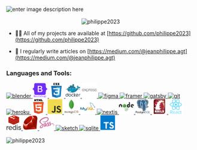 
![enter image description here](https://lh3.googleusercontent.com/pw/AP1GczMLa5TmXBjAqwzoDt6TmS-OTFEd0IJfQR2l0UoMoKMQcmyHndbirjTroQLSaGg-PcRn0aQ1n5hJ2eL9ioK4e-uTpH1EQqiqI-YgruWv_M61aDfjkcI9hbB4roYxuYY27sms5ZGkzmFDQ6bPrJmTX8omhbNffdaznjItTqDjE-Ns9BnxqCdXWe_GBpMTHTcorHEy8INPyEQMRyWCMemMs1sKgsDIwCXwPtmZI9aIkmFM3MvWIXTGfhCyc7yo37CNOpYZse29YjjgWjeIQbzK9ufgPeGUXk5E3uYjUTfGfXhFufRCD1HnZaQoehyAyrIqFTdfqpl9QfhHV8WdVVt_Gh1uE2_fmHz5h2WZZ5MlGvB1olbfdCmdids1tAaO_ZoO21pud7x-EvBs7xC-zRRGgg5ejFNz2uN5NxUqRi19D19rMTG82lzkb5qTJIcjYeSeMYLUSL2v_sxmv0mRI3O669himJ9b0lKIouxjQyZfd4xrAYsyt21YSd_wdxtjUsSP0PF4vfeyyPgEfC_fER-aCuca9yjLHUfKStP8X7eRNnI23Dt4wSSDXoSbA8VLMeHnvknlyx9yR7aTb0or01nMOCRs4yzH1MoTc-XziBbnNwOYy1XJEdzmQOASyzYI4sZAnwsOcB-fufa4IM8UlnHU385h4N4DGJGhBuU6sLEV1oRw1yjNIvRRt3JOVAB2Ceu62DAl5R20e9MSzsAGCHh4KdBK61jU8MxUIzeX8S74sE_1f4kt_iM47nHzfsdEXCNfCDDe2Cc-csLKiJV2HuA0xq6_TI1KJezaCXMLQRHS39ju9PAZjfVg8EBgaZjujtymubevC1JLoM9fE_-DMZPTm7r6QvtV8wXQP-WNGkfskkunQlSu4-sR0bqAaRRuZyGopEOb2Bn0EfHvn99Rmg97uQF0L7hNiQYdwEGKnMy0Xmfrk6ZQE1j_e3frhF7W=w770-h545-s-no?authuser=0)
<div align="center">
	<p><img align="center" src="https://github-readme-stats.vercel.app/api/top-langs?	username=philippe2023&show_icons=true&locale=en&layout=compact" alt="philippe2023" /></p>
</div>




- 👨‍💻 All of my projects are available at [https://github.com/philippe2023](https://github.com/philippe2023)  
  
- 📝 I regularly write articles on [https://medium.com/@jeanphilippe.agt](https://medium.com/@jeanphilippe.agt)  
  
  

  

<h3 align="left">Languages and Tools:</h3>
<p align="left"> <a href="https://www.blender.org/" target="_blank" rel="noreferrer"> <img src="https://download.blender.org/branding/community/blender_community_badge_white.svg" alt="blender" width="40" height="40"/> </a> <a href="https://getbootstrap.com" target="_blank" rel="noreferrer"> <img src="https://raw.githubusercontent.com/devicons/devicon/master/icons/bootstrap/bootstrap-plain-wordmark.svg" alt="bootstrap" width="40" height="40"/> </a> <a href="https://www.w3schools.com/css/" target="_blank" rel="noreferrer"> <img src="https://raw.githubusercontent.com/devicons/devicon/master/icons/css3/css3-original-wordmark.svg" alt="css3" width="40" height="40"/> </a> <a href="https://www.docker.com/" target="_blank" rel="noreferrer"> <img src="https://raw.githubusercontent.com/devicons/devicon/master/icons/docker/docker-original-wordmark.svg" alt="docker" width="40" height="40"/> </a> <a href="https://expressjs.com" target="_blank" rel="noreferrer"> <img src="https://raw.githubusercontent.com/devicons/devicon/master/icons/express/express-original-wordmark.svg" alt="express" width="40" height="40"/> </a> <a href="https://www.figma.com/" target="_blank" rel="noreferrer"> <img src="https://www.vectorlogo.zone/logos/figma/figma-icon.svg" alt="figma" width="40" height="40"/> </a> <a href="https://www.framer.com/" target="_blank" rel="noreferrer"> <img src="https://www.vectorlogo.zone/logos/framer/framer-icon.svg" alt="framer" width="40" height="40"/> </a> <a href="https://www.gatsbyjs.com/" target="_blank" rel="noreferrer"> <img src="https://www.vectorlogo.zone/logos/gatsbyjs/gatsbyjs-icon.svg" alt="gatsby" width="40" height="40"/> </a> <a href="https://git-scm.com/" target="_blank" rel="noreferrer"> <img src="https://www.vectorlogo.zone/logos/git-scm/git-scm-icon.svg" alt="git" width="40" height="40"/> </a> <a href="https://heroku.com" target="_blank" rel="noreferrer"> <img src="https://www.vectorlogo.zone/logos/heroku/heroku-icon.svg" alt="heroku" width="40" height="40"/> </a> <a href="https://www.w3.org/html/" target="_blank" rel="noreferrer"> <img src="https://raw.githubusercontent.com/devicons/devicon/master/icons/html5/html5-original-wordmark.svg" alt="html5" width="40" height="40"/> </a> <a href="https://developer.mozilla.org/en-US/docs/Web/JavaScript" target="_blank" rel="noreferrer"> <img src="https://raw.githubusercontent.com/devicons/devicon/master/icons/javascript/javascript-original.svg" alt="javascript" width="40" height="40"/> </a> <a href="https://www.mongodb.com/" target="_blank" rel="noreferrer"> <img src="https://raw.githubusercontent.com/devicons/devicon/master/icons/mongodb/mongodb-original-wordmark.svg" alt="mongodb" width="40" height="40"/> </a> <a href="https://www.mysql.com/" target="_blank" rel="noreferrer"> <img src="https://raw.githubusercontent.com/devicons/devicon/master/icons/mysql/mysql-original-wordmark.svg" alt="mysql" width="40" height="40"/> </a> <a href="https://nextjs.org/" target="_blank" rel="noreferrer"> <img src="https://cdn.worldvectorlogo.com/logos/nextjs-2.svg" alt="nextjs" width="40" height="40"/> </a> <a href="https://nodejs.org" target="_blank" rel="noreferrer"> <img src="https://raw.githubusercontent.com/devicons/devicon/master/icons/nodejs/nodejs-original-wordmark.svg" alt="nodejs" width="40" height="40"/> </a> <a href="https://www.postgresql.org" target="_blank" rel="noreferrer"> <img src="https://raw.githubusercontent.com/devicons/devicon/master/icons/postgresql/postgresql-original-wordmark.svg" alt="postgresql" width="40" height="40"/> </a> <a href="https://rubyonrails.org" target="_blank" rel="noreferrer"> <img src="https://raw.githubusercontent.com/devicons/devicon/master/icons/rails/rails-original-wordmark.svg" alt="rails" width="40" height="40"/> </a> <a href="https://reactjs.org/" target="_blank" rel="noreferrer"> <img src="https://raw.githubusercontent.com/devicons/devicon/master/icons/react/react-original-wordmark.svg" alt="react" width="40" height="40"/> </a> <a href="https://redis.io" target="_blank" rel="noreferrer"> <img src="https://raw.githubusercontent.com/devicons/devicon/master/icons/redis/redis-original-wordmark.svg" alt="redis" width="40" height="40"/> </a> <a href="https://www.ruby-lang.org/en/" target="_blank" rel="noreferrer"> <img src="https://raw.githubusercontent.com/devicons/devicon/master/icons/ruby/ruby-original.svg" alt="ruby" width="40" height="40"/> </a> <a href="https://sass-lang.com" target="_blank" rel="noreferrer"> <img src="https://raw.githubusercontent.com/devicons/devicon/master/icons/sass/sass-original.svg" alt="sass" width="40" height="40"/> </a> <a href="https://www.sketch.com/" target="_blank" rel="noreferrer"> <img src="https://www.vectorlogo.zone/logos/sketchapp/sketchapp-icon.svg" alt="sketch" width="40" height="40"/> </a> <a href="https://www.sqlite.org/" target="_blank" rel="noreferrer"> <img src="https://www.vectorlogo.zone/logos/sqlite/sqlite-icon.svg" alt="sqlite" width="40" height="40"/> </a> <a href="https://www.typescriptlang.org/" target="_blank" rel="noreferrer"> <img src="https://raw.githubusercontent.com/devicons/devicon/master/icons/typescript/typescript-original.svg" alt="typescript" width="40" height="40"/> </a> </p>

<p><img align="center" src="https://github-readme-stats.vercel.app/api/top-langs?username=philippe2023&show_icons=true&locale=en&layout=compact" alt="philippe2023" /></p>
